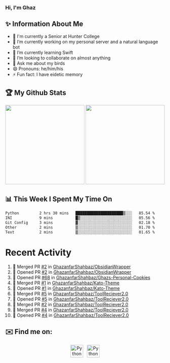 ### Hi, I'm Ghaz

<!--
**GhazanfarShahbaz/GhazanfarShahbaz** is a ✨ _special_ ✨ repository because its `README.md` (this file) appears on your GitHub profile.

Here are some ideas to get you started:
-->

## ✨ Information About Me 
- 🏫 I'm currently a Senior at Hunter College 
- 🔭 I’m currently working on my personal server and a natural language bot
- 🌱 I’m currently learning Swift 
- 👯 I’m looking to collaborate on almost anything
- 💬 Ask me about my birds
- 😄 Pronouns: he/him/his
- ⚡ Fun fact: I have eidetic memory


## 🏆 My Github Stats
<div>
    <img height="250em" src="https://github-readme-stats.vercel.app/api?username=GhazanfarShahbaz&theme=tokyonight&show_icons=true&hide_border=true&&count_private=true&include_all_commits=true" />
    <img height="250em" src="https://github-readme-stats.vercel.app/api/top-langs/?username=GhazanfarShahbaz&theme=tokyonight&show_icons=true&hide_border=true&&count_private=true&include_all_commits=true" />
</div>

## 📊 This Week I Spent My Time On
<!--START_SECTION:waka-->

```txt
Python         2 hrs 30 mins   █████████████████████▒░░░   85.54 %
INI            9 mins          █▒░░░░░░░░░░░░░░░░░░░░░░░   05.56 %
Git Config     3 mins          ▓░░░░░░░░░░░░░░░░░░░░░░░░   02.18 %
Other          2 mins          ▒░░░░░░░░░░░░░░░░░░░░░░░░   01.70 %
Text           2 mins          ▒░░░░░░░░░░░░░░░░░░░░░░░░   01.65 %
```

<!--END_SECTION:waka-->

#  Recent Activity 
<!--START_SECTION:activity-->
1. 🎉 Merged PR [#2](https://github.com/GhazanfarShahbaz/ObsidianWrapper/pull/2) in [GhazanfarShahbaz/ObsidianWrapper](https://github.com/GhazanfarShahbaz/ObsidianWrapper)
2. 💪 Opened PR [#2](https://github.com/GhazanfarShahbaz/ObsidianWrapper/pull/2) in [GhazanfarShahbaz/ObsidianWrapper](https://github.com/GhazanfarShahbaz/ObsidianWrapper)
3. 💪 Opened PR [#68](https://github.com/GhazanfarShahbaz/Ghazs-Personal-Cookies/pull/68) in [GhazanfarShahbaz/Ghazs-Personal-Cookies](https://github.com/GhazanfarShahbaz/Ghazs-Personal-Cookies)
4. 🎉 Merged PR [#1](https://github.com/GhazanfarShahbaz/Kato-Theme/pull/1) in [GhazanfarShahbaz/Kato-Theme](https://github.com/GhazanfarShahbaz/Kato-Theme)
5. 💪 Opened PR [#1](https://github.com/GhazanfarShahbaz/Kato-Theme/pull/1) in [GhazanfarShahbaz/Kato-Theme](https://github.com/GhazanfarShahbaz/Kato-Theme)
6. 🎉 Merged PR [#5](https://github.com/GhazanfarShahbaz/ToolReciever2.0/pull/5) in [GhazanfarShahbaz/ToolReciever2.0](https://github.com/GhazanfarShahbaz/ToolReciever2.0)
7. 💪 Opened PR [#5](https://github.com/GhazanfarShahbaz/ToolReciever2.0/pull/5) in [GhazanfarShahbaz/ToolReciever2.0](https://github.com/GhazanfarShahbaz/ToolReciever2.0)
8. 🎉 Merged PR [#2](https://github.com/GhazanfarShahbaz/ToolReciever2.0/pull/2) in [GhazanfarShahbaz/ToolReciever2.0](https://github.com/GhazanfarShahbaz/ToolReciever2.0)
9. 🎉 Merged PR [#4](https://github.com/GhazanfarShahbaz/ToolReciever2.0/pull/4) in [GhazanfarShahbaz/ToolReciever2.0](https://github.com/GhazanfarShahbaz/ToolReciever2.0)
10. 💪 Opened PR [#4](https://github.com/GhazanfarShahbaz/ToolReciever2.0/pull/4) in [GhazanfarShahbaz/ToolReciever2.0](https://github.com/GhazanfarShahbaz/ToolReciever2.0)
<!--END_SECTION:activity-->



## ✉️ Find me on:
<p align="center">
    <a href="https://www.linkedin.com/in/ghazanfarshahbaz/" target="_blank" rel="noopener noreferrer"> <img src="https://cdn.jsdelivr.net/npm/simple-icons@v3/icons/linkedin.svg" alt="Python" height="40" style="vertical-align:top; margin:4px"></a>
    <a href="mailto:ghazanfarshahbaz2409@gmail.com"> <img src="https://cdn.jsdelivr.net/npm/simple-icons@v3/icons/gmail.svg" alt="Python" height="40" style="vertical-align:top; margin:4px"></a>
</p>

<!-- Themes:
https://github.com/anuraghazra/github-readme-stats/blob/master/themes/README.md -->
